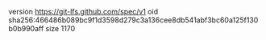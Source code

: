 version https://git-lfs.github.com/spec/v1
oid sha256:466486b089bc9f1d3598d279c3a136cee8db541abf3bc60a125f130b0b990aff
size 1170
